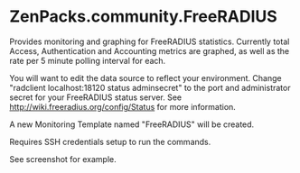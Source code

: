 ZenPacks.community.FreeRADIUS
=============================

Provides monitoring and graphing for FreeRADIUS statistics. Currently total Access, Authentication and Accounting metrics are graphed, as well as the rate per 5 minute polling interval for each.

You will want to edit the data source to reflect your environment. Change "radclient localhost:18120 status adminsecret" to the port and administrator secret for your FreeRADIUS status server. See http://wiki.freeradius.org/config/Status for more information.

A new Monitoring Template named "FreeRADIUS" will be created.

Requires SSH credentials setup to run the commands.

See screenshot for example.